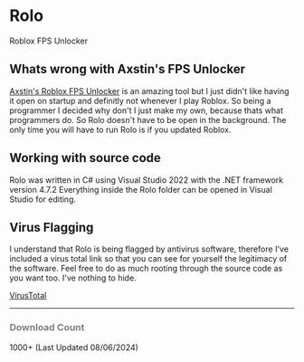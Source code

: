 <h1>Rolo</h1>
Roblox FPS Unlocker


<h2>Whats wrong with Axstin's FPS Unlocker</h2>
<a href="https://github.com/axstin/rbxfpsunlocker">Axstin's Roblox FPS Unlocker</a> is an amazing tool but I just didn't like having it open on startup and definitly not whenever I play Roblox. So being a programmer I decided why don't I just make my own, because thats what programmers do. So Rolo doesn't have to be open in the background. The only time you will have to run Rolo is if you updated Roblox.

<h2>Working with source code</h2>
Rolo was written in C# using Visual Studio 2022 with the .NET framework version 4.7.2
Everything inside the Rolo folder can be opened in Visual Studio for editing.

<h2>Virus Flagging</h2>
I understand that Rolo is being flagged by antivirus software, therefore I've included a virus total link so that you can see for yourself the legitimacy of the software. Feel free to do as much rooting through the source code as you want too. I've nothing to hide.

<a href="https://www.virustotal.com/gui/file/a2cc1101491ef8053dfa8b49268987e8f5c3e4824a7bf0f2084d058b401500fa">VirusTotal</a>

<hr>

<h3 style="color: grey;">Download Count</h3>
1000+ (Last Updated 08/06/2024)
